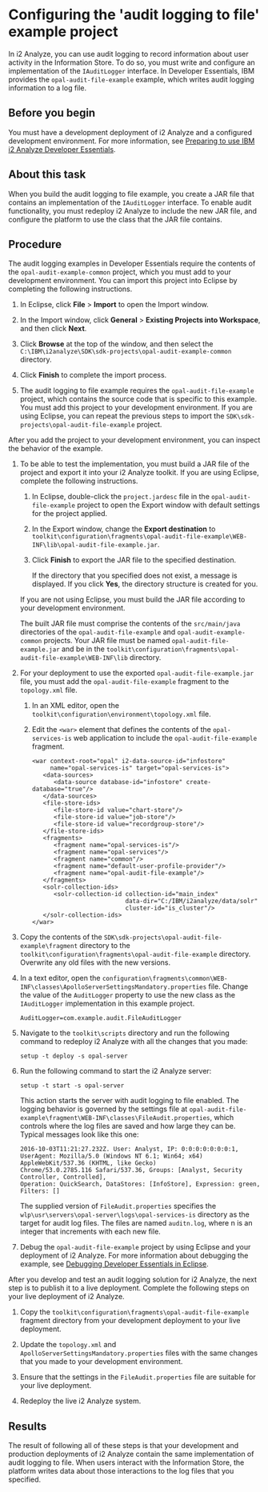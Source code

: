 # Configuring the 'audit logging to file' example project

In i2 Analyze, you can use audit logging to record information about user activity in the Information Store. To do so, you must write and configure an implementation of the `IAuditLogger` interface. In Developer Essentials, IBM provides the `opal-audit-file-example` example, which writes audit logging information to a log file.

## Before you begin

You must have a development deployment of i2 Analyze and a configured development environment. For more information, see [Preparing to use IBM i2 Analyze Developer Essentials](Preparing-to-use-IBM-i2-Analyze-Developer-Essentials.md).

## About this task

When you build the audit logging to file example, you create a JAR file that contains an implementation of the `IAuditLogger` interface. To enable audit functionality, you must redeploy i2 Analyze to include the new JAR file, and configure the platform to use the class that the JAR file contains.

## Procedure

The audit logging examples in Developer Essentials require the contents of the `opal-audit-example-common` project, which you must add to your development environment. You can import this project into Eclipse by completing the following instructions.

1.  In Eclipse, click **File** &gt; **Import** to open the Import window.

2.  In the Import window, click **General** &gt; **Existing Projects into Workspace**, and then click **Next**.

3.  Click **Browse** at the top of the window, and then select the `C:\IBM\i2analyze\SDK\sdk-projects\opal-audit-example-common` directory.

4.  Click **Finish** to complete the import process.

5.  The audit logging to file example requires the `opal-audit-file-example` project, which contains the source code that is specific to this example. You must add this project to your development environment. If you are using Eclipse, you can repeat the previous steps to import the `SDK\sdk-projects\opal-audit-file-example` project.

After you add the project to your development environment, you can inspect the behavior of the example.

1.  To be able to test the implementation, you must build a JAR file of the project and export it into your i2 Analyze toolkit. If you are using Eclipse, complete the following instructions.

    1.  In Eclipse, double-click the `project.jardesc` file in the `opal-audit-file-example` project to open the Export window with default settings for the project applied.

    2.  In the Export window, change the **Export destination** to `toolkit\configuration\fragments\opal-audit-file-example\WEB-INF\lib\opal-audit-file-example.jar`.
    3.  Click **Finish** to export the JAR file to the specified destination.

        If the directory that you specified does not exist, a message is displayed. If you click **Yes**, the directory structure is created for you.

    If you are not using Eclipse, you must build the JAR file according to your development environment.

    The built JAR file must comprise the contents of the `src/main/java` directories of the `opal-audit-file-example` and `opal-audit-example-common` projects. Your JAR file must be named `opal-audit-file-example.jar` and be in the `toolkit\configuration\fragments\opal-audit-file-example\WEB-INF\lib` directory.

2.  For your deployment to use the exported `opal-audit-file-example.jar` file, you must add the `opal-audit-file-example` fragment to the `topology.xml` file.

    1.  In an XML editor, open the `toolkit\configuration\environment\topology.xml` file.

    2.  Edit the `<war>` element that defines the contents of the `opal-services-is` web application to include the `opal-audit-file-example` fragment.

            <war context-root="opal" i2-data-source-id="infostore"
                 name="opal-services-is" target="opal-services-is">
               <data-sources>
                  <data-source database-id="infostore" create-database="true"/>
               </data-sources>
               <file-store-ids>
                  <file-store-id value="chart-store"/>
                  <file-store-id value="job-store"/>
                  <file-store-id value="recordgroup-store"/>
               </file-store-ids>
               <fragments>
                  <fragment name="opal-services-is"/>
                  <fragment name="opal-services"/>
                  <fragment name="common"/>
                  <fragment name="default-user-profile-provider"/>
                  <fragment name="opal-audit-file-example"/>
               </fragments>
               <solr-collection-ids>
                  <solr-collection-id collection-id="main_index"
                                      data-dir="C:/IBM/i2analyze/data/solr"
                                      cluster-id="is_cluster"/>
               </solr-collection-ids>
            </war>

3.  Copy the contents of the `SDK\sdk-projects\opal-audit-file-example\fragment` directory to the `toolkit\configuration\fragments\opal-audit-file-example` directory. Overwrite any old files with the new versions.

4.  In a text editor, open the `configuration\fragments\common\WEB-INF\classes\ApolloServerSettingsMandatory.properties` file. Change the value of the `AuditLogger` property to use the new class as the `IAuditLogger` implementation in this example project.

        AuditLogger=com.example.audit.FileAuditLogger

5.  Navigate to the `toolkit\scripts` directory and run the following command to redeploy i2 Analyze with all the changes that you made:

        setup -t deploy -s opal-server

6.  Run the following command to start the i2 Analyze server:

        setup -t start -s opal-server

    This action starts the server with audit logging to file enabled. The logging behavior is governed by the settings file at `opal-audit-file-example\fragment\WEB-INF\classes\FileAudit.properties`, which controls where the log files are saved and how large they can be. Typical messages look like this one:

        2016-10-03T11:21:27.232Z. User: Analyst, IP: 0:0:0:0:0:0:0:1,
        UserAgent: Mozilla/5.0 (Windows NT 6.1; Win64; x64) AppleWebKit/537.36 (KHTML, like Gecko)
        Chrome/53.0.2785.116 Safari/537.36, Groups: [Analyst, Security Controller, Controlled],
        Operation: QuickSearch, DataStores: [InfoStore], Expression: green, Filters: []

    The supplied version of `FileAudit.properties` specifies the `wlp\usr\servers\opal-server\logs\opal-services-is` directory as the target for audit log files. The files are named `auditn.log`, where n is an integer that increments with each new file.

7.  Debug the `opal-audit-file-example` project by using Eclipse and your deployment of i2 Analyze. For more information about debugging the example, see [Debugging Developer Essentials in Eclipse](Debugging-Developer-Essentials.md).

After you develop and test an audit logging solution for i2 Analyze, the next step is to publish it to a live deployment. Complete the following steps on your live deployment of i2 Analyze.

1.  Copy the `toolkit\configuration\fragments\opal-audit-file-example` fragment directory from your development deployment to your live deployment.

2.  Update the `topology.xml` and `ApolloServerSettingsMandatory.properties` files with the same changes that you made to your development environment.

3.  Ensure that the settings in the `FileAudit.properties` file are suitable for your live deployment.

4.  Redeploy the live i2 Analyze system.

## Results

The result of following all of these steps is that your development and production deployments of i2 Analyze contain the same implementation of audit logging to file. When users interact with the Information Store, the platform writes data about those interactions to the log files that you specified.